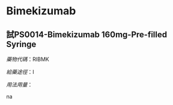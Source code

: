 # Bimekizumab

## 試PS0014-Bimekizumab 160mg-Pre-filled Syringe

*藥物代碼*：RIBMK

*給藥途徑*：I

*用法用量*：

na

